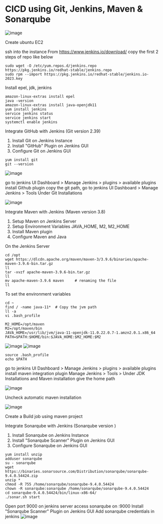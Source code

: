# CICD using Git, Jenkins, Maven & Sonarqube

![image](https://github.com/tspoorthyreddy/CICD-with-Git-Jenkins-Ansible-K8s/assets/93954534/860eeddd-4019-4ef5-88dd-8cf6d1cfbd60)

Create ubuntu EC2

ssh into the instance
From https://www.jenkins.io/download/ copy the first 2 steps of repo like below

```
sudo wget -O /etc/yum.repos.d/jenkins.repo https://pkg.jenkins.io/redhat-stable/jenkins.repo
sudo rpm --import https://pkg.jenkins.io/redhat-stable/jenkins.io-2023.key
```

Install epel, jdk, jenkins

```
amazon-linux-extras install epel
java -version
amazon-linux-extras install java-openjdk11
yum install jenkins
service jenkins status
service jenkins start
systemctl enable jenkins
```

Integrate GitHub with Jenkins (Git version 2.39)
1. Install Git on Jenkins Instance
2. Install "GitHub" Plugin on Jenkins GUI
3. Configure Git on Jenkins GUI

```
yum install git
git --version
```

![image](https://github.com/tspoorthyreddy/CICD-with-Git-Jenkins-Ansible-K8s/assets/93954534/480b1fd6-f2b9-4e54-876d-d90712ce7b0c)

go to jenkins UI Dashboard > Manage Jenkins > plugins > available plugins install Github plugin
copy the git path, go to jenkins UI Dashboard > Manage Jenkins > Tools Under Git Installations

![image](https://github.com/tspoorthyreddy/CICD-with-Git-Jenkins-Ansible-K8s/assets/93954534/075fe103-0e8b-41c3-9f7e-320fd094fa66)

Integrate Maven with Jenkins (Maven version 3.8)
1. Setup Maven on Jenkins Server
2. Setup Environment Variables JAVA_HOME, M2, M2_HOME
3. Install Maven plugin
4. Configure Maven and Java

On the Jenkins Server
```
cd /opt
wget https://dlcdn.apache.org/maven/maven-3/3.9.6/binaries/apache-maven-3.9.6-bin.tar.gz
ll
tar -xvzf apache-maven-3.9.6-bin.tar.gz
ll
mv apache-maven-3.9.6 maven     # renaming the file
ll
```

To set the environment variables

```
cd ~
find / -name java-11*  # Copy the jvm path
ll -a
vi .bash_profile

M2_HOME=/opt/maven
M2=/opt/maven/bin
JAVA_HOME=/usr/lib/jvm/java-11-openjdk-11.0.22.0.7-1.amzn2.0.1.x86_64
PATH=$PATH:$HOME/bin:$JAVA_HOME:$M2_HOME:$M2

```
![image](https://github.com/tspoorthyreddy/CICD-with-Git-Jenkins-Ansible-K8s/assets/93954534/f428606e-44f2-4907-88fb-6425cc267c8e)
![image](https://github.com/tspoorthyreddy/CICD-with-Git-Jenkins-Ansible-K8s/assets/93954534/198d8d8a-8742-4980-8896-1796a6997120)

```
source .bash_profile
echo $PATH
```

go to jenkins UI Dashboard > Manage Jenkins > plugins > available plugins install maven integration plugin
Manage Jenkins > Tools > Under JDK Installations and Maven installation give the home path

![image](https://github.com/tspoorthyreddy/CICD-with-Git-Jenkins-Ansible-K8s/assets/93954534/4835e2a5-2721-4d54-bd13-df581d0e98fb)

Uncheck automatic maven installation 

![image](https://github.com/tspoorthyreddy/CICD-with-Git-Jenkins-Ansible-K8s/assets/93954534/ca343272-57e7-4132-aa51-9bbfaeba53f2)

Create a Build job using maven project

Integrate Sonarqube with Jenkins (Sonarqube version )
1. Install Sonarqube on Jenkins Instance
2. Install "Sonarqube Scanner" Plugin on Jenkins GUI
3. Configure Sonarqube on Jenkins GUI

```
yum install unzip
adduser sonarqube
su - sonarqube
wget https://binaries.sonarsource.com/Distribution/sonarqube/sonarqube-9.4.0.54424.zip
unzip *
chmod -R 755 /home/sonarqube/sonarqube-9.4.0.54424
chown -R sonarqube:sonarqube /home/sonarqube/sonarqube-9.4.0.54424
cd sonarqube-9.4.0.54424/bin/linux-x86-64/
./sonar.sh start
```

Open port 9000 on jenkins server
access sonarqube on <server public ip>:9000
Install "Sonarqube Scanner" Plugin on Jenkins GUI
Add sonarqube credentials in jenkins
![image](https://github.com/tspoorthyreddy/CICD-with-Git-Jenkins-Ansible-K8s/assets/93954534/ab4877f7-d00f-4129-bab2-28ccb59e340c)


